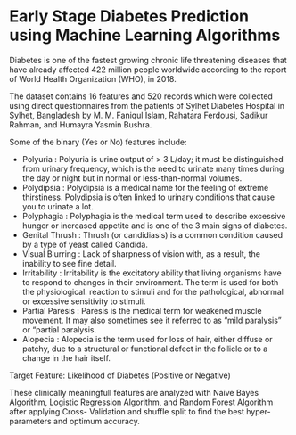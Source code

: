 # Early Stage Diabetes Prediction using Machine Learning Algorithms

Diabetes is one of the fastest growing chronic life threatening diseases that have already affected 422 million people worldwide according to the report of World Health Organization (WHO), in 2018.

The dataset contains 16 features and 520 records which were collected using direct questionnaires from the patients of Sylhet Diabetes Hospital in Sylhet, Bangladesh by M. M. Faniqul Islam, Rahatara Ferdousi, Sadikur Rahman, and Humayra Yasmin Bushra.

Some of the binary (Yes or No) features include: 
 - Polyuria : Polyuria is urine output of > 3 L/day; it must be distinguished from urinary frequency, which is the need to urinate many times during the day or night but in normal               or less-than-normal volumes.
 - Polydipsia : Polydipsia is a medical name for the feeling of extreme thirstiness. Polydipsia is often linked to urinary conditions that cause you to urinate a lot.
 - Polyphagia : Polyphagia is the medical term used to describe excessive hunger or increased appetite and is one of the 3 main signs of diabetes.
 - Genital Thrush : Thrush (or candidiasis) is a common condition caused by a type of yeast called Candida. 
 - Visual Blurring : Lack of sharpness of vision with, as a result, the inability to see fine detail.
 - Irritability : Irritability is the excitatory ability that living organisms have to respond to changes in their environment. The term is used for both the physiological.                         reaction to stimuli and for the pathological, abnormal or excessive sensitivity to stimuli.
 - Partial Paresis : Paresis is the medical term for weakened muscle movement. It may also sometimes see it referred to as “mild paralysis” or “partial paralysis.
 - Alopecia : Alopecia is the term used for loss of hair, either diffuse or patchy, due to a structural or functional defect in the follicle or to a change in the hair itself.
 
 Target Feature:
 Likelihood of Diabetes (Positive or Negative)
 
 These clinically meaningfull features are analyzed with Naive Bayes Algorithm, Logistic Regression Algorithm, and Random Forest Algorithm  after applying Cross- Validation and shuffle split to find the best hyper-parameters and optimum accuracy.
